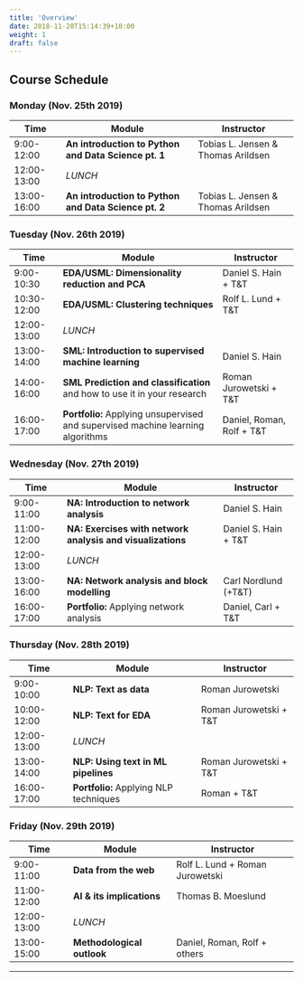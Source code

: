 ```yaml
---
title: 'Overview'
date: 2018-11-28T15:14:39+10:00
weight: 1
draft: false
---
```


## Course Schedule

### Monday (Nov. 25th 2019)
| Time        | Module                                                       | Instructor                          |
| ----------- | ------------------------------------------------------------ | ----------------------------------- |
| 9:00-12:00  | **An introduction to Python and Data Science pt. 1** | Tobias L. Jensen & Thomas Arildsen |
| 12:00-13:00 | *LUNCH*                                                      |                                     |
| 13:00-16:00 | **An introduction to Python and Data Science pt. 2** | Tobias L. Jensen & Thomas Arildsen |

### Tuesday (Nov. 26th 2019)
| Time        | Module                                                       | Instructor                |
| ----------- | ------------------------------------------------------------ | ------------------------- |
| 9:00-10:30  | **EDA/USML: Dimensionality reduction and PCA**               | Daniel S. Hain + T&T      |
| 10:30-12:00 | **EDA/USML: Clustering techniques**                          | Rolf L. Lund + T&T        |
| 12:00-13:00 | *LUNCH*                                                      |                           |
| 13:00-14:00 | **SML: Introduction to supervised machine learning**         | Daniel S. Hain            |
| 14:00-16:00 | **SML Prediction and classification** and how to use it in your research                        | Roman Jurowetski + T&T    |
| 16:00-17:00 | **Portfolio:** Applying unsupervised and supervised machine learning algorithms | Daniel, Roman, Rolf + T&T |
### Wednesday (Nov. 27th 2019)
| Time        | Module                                                       | Instructor           |
| ----------- | ------------------------------------------------------------ | -------------------- |
| 9:00-11:00  | **NA: Introduction to network analysis**| Daniel S. Hain       |
| 11:00-12:00 | **NA: Exercises with network analysis and visualizations**| Daniel S. Hain + T&T |
| 12:00-13:00 | *LUNCH*                                                      |                      |
| 13:00-16:00 | **NA: Network analysis and block modelling**| Carl Nordlund (+T&T) |
| 16:00-17:00 | **Portfolio:** Applying network analysis                     | Daniel, Carl + T&T   |
### Thursday (Nov. 28th 2019)
| Time        | Module                                                       | Instructor             |
| ----------- | ------------------------------------------------------------ | ---------------------- |
| 9:00-10:00  | **NLP: Text as data**| Roman Jurowetski       |
| 10:00-12:00 | **NLP: Text for EDA**| Roman Jurowetski + T&T |
| 12:00-13:00 | *LUNCH*                                                      |                        |
| 13:00-14:00 | **NLP: Using text in ML pipelines**| Roman Jurowetski + T&T |
| 16:00-17:00 | **Portfolio:** Applying NLP techniques                       | Roman + T&T            |
### Friday (Nov. 29th 2019)

| Time        | Module                                                       | Instructor                      |
| ----------- | ------------------------------------------------------------ | ------------------------------- |
| 9:00-11:00  | **Data from the web**| Rolf L. Lund + Roman Jurowetski |
| 11:00-12:00 | **AI & its implications**                                    | Thomas B. Moeslund              |
| 12:00-13:00 | *LUNCH*                                                      |                                 |
| 13:00-15:00 | **Methodological outlook** | Daniel, Roman, Rolf + others    |

---
